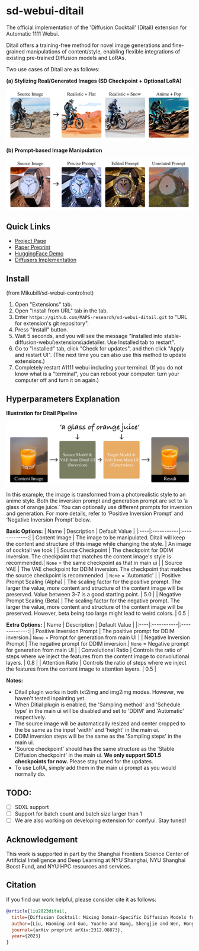 # sd-webui-ditail
The official implementation of the 'Diffusion Cocktail' (Ditail) extension for Automatic 1111 Webui.

Ditail offers a training-free method for novel image generations and fine-grained manipulations of content/style, enabling flexible integrations of existing pre-trained Diffusion models and LoRAs.

Two use cases of Ditail are as follows:

**(a) Stylizing Real/Generated Images (SD Checkpoint + Optional LoRA)**
<p align="center">
  <img src="./assets/Intro-a.png" alt="Ditail Intro Figure">
</p>

**(b) Prompt-based Image Manipulation**
<p align="center">
  <img src="./assets/Intro-b.png" alt="Ditail Intro Figure">
</p>

## Quick Links
 - [Project Page](https://MAPS-research.github.io/Ditail)
 - [Paper Preprint](https://arxiv.org/abs/2312.08873)
 - [HuggingFace Demo](https://huggingface.co/spaces/MAPS-research/Diffusion-Cocktail)
  - [Diffusers Implementation](https://github.com/MAPS-research/Ditail)

## Install

(from Mikubill/sd-webui-controlnet)

1. Open "Extensions" tab.
2. Open "Install from URL" tab in the tab.
3. Enter `https://github.com/MAPS-research/sd-webui-ditail.git` to "URL for extension's git repository".
4. Press "Install" button.
5. Wait 5 seconds, and you will see the message "Installed into stable-diffusion-webui\extensions\adetailer. Use Installed tab to restart".
6. Go to "Installed" tab, click "Check for updates", and then click "Apply and restart UI". (The next time you can also use this method to update extensions.)
7. Completely restart A1111 webui including your terminal. (If you do not know what is a "terminal", you can reboot your computer: turn your computer off and turn it on again.)

## Hyperparameters Explanation
**Illustration for Ditail Pipeline**
<p align="center">
  <img src="./assets/Pipeline.png" alt="Ditail Pipeline Illustration">
</p>

In this example, the image is transformed from a photorealistic style to an anime style. Both the inversion prompt and generation prompt are set to ‘a glass of orange juice.’ You can optionally use different prompts for inversion and generation. For more details, refer to ‘Positive Inversion Prompt’ and ‘Negative Inversion Prompt’ below.

**Basic Options:**
| Name | Description | Default Value |
|:----|:-----------|:-------------:|
| Content Image | The image to be manipulated. Ditail will keep the content and structure of this image while changing the style. | An image of cocktail we took |
| Source Checkpoint | The checkpoint for DDIM inversion. The checkpoint that matches the content image's style is recommended.| `None` = the same checkpoint as that in main ui |
| Source VAE | The VAE checkpoint for DDIM inversion. The checkpoint that matches the source checkpoint is recommended. | `None` = 'Automatic' |
| Positive Prompt Scaling (Alpha) | The scaling factor for the positive prompt. The larger the value, more content and structure of the content image will be preserved. Value between 3-7 is a good starting point. | 5.0 |
| Negative Prompt Scaling (Beta) | The scaling factor for the negative prompt. The larger the value, more content and structure of the content image will be preserved. However, beta being too large might lead to weird colors. | 0.5 |

**Extra Options:**
| Name | Description | Default Value |
|:----|:-----------|:-------------:|
| Positive Inversion Prompt | The positive prompt for DDIM inversion.| `None` = Prompt for generation from main UI |
| Negative Inversion Prompt | The negative prompt for DDIM inversion.| `None` = Negative prompt for generation from main UI |
| Convolutional Ratio | Controls the ratio of steps where we inject the features from the content image to convolutional layers. | 0.8 |
| Attention Ratio | Controls the ratio of steps where we inject the features from the content image to attention layers. | 0.5 |

**Notes:**
- Ditail plugin works in both txt2img and img2img modes. However, we haven't tested inpainting yet.
- When Ditial plugin is enabled, the 'Sampling method' and 'Schedule type' in the main ui will be disabled and set to 'DDIM' and 'Automatic' respectively.
- The source image will be automatically resized and center cropped to the be same as the input 'width' and 'height' in the main ui.
- DDIM inversion steps will be the same as the 'Sampling steps' in the main ui. 
- 'Source checkpoint' should has the same structure as the 'Stable Diffusion checkpoint' in the main ui. **We only support SD1.5 checkpoints for now.** Please stay tuned for the updates.
- To use LoRA, simply add them in the main ui prompt as you would normally do. 


## TODO:
- [ ] SDXL support
- [ ] Support for batch count and batch size larger than 1
- [ ] We are also working on developing extension for comfyui. Stay tuned!

## Acknowledgement
This work is supported in part by the Shanghai Frontiers Science Center of Artificial Intelligence and Deep Learning at NYU Shanghai, NYU Shanghai Boost Fund, and NYU HPC resources and services.

## Citation
If you find our work helpful, please consider cite it as follows:
```bibtex
@article{liu2023ditail,
  title={Diffusion Cocktail: Mixing Domain-Specific Diffusion Models for Diversified Image Generations},
  author={Liu, Haoming and Guo, Yuanhe and Wang, Shengjie and Wen, Hongyi},
  journal={arXiv preprint arXiv:2312.08873},
  year={2023}
}
```